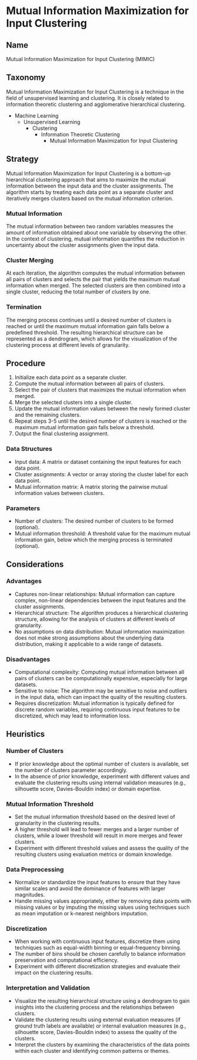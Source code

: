 # Mutual Information Maximization for Input Clustering

## Name

Mutual Information Maximization for Input Clustering (MIMIC)

## Taxonomy

Mutual Information Maximization for Input Clustering is a technique in the field of unsupervised learning and clustering. It is closely related to information theoretic clustering and agglomerative hierarchical clustering.

- Machine Learning
  - Unsupervised Learning
    - Clustering
      - Information Theoretic Clustering
        - Mutual Information Maximization for Input Clustering

## Strategy

Mutual Information Maximization for Input Clustering is a bottom-up hierarchical clustering approach that aims to maximize the mutual information between the input data and the cluster assignments. The algorithm starts by treating each data point as a separate cluster and iteratively merges clusters based on the mutual information criterion.

### Mutual Information

The mutual information between two random variables measures the amount of information obtained about one variable by observing the other. In the context of clustering, mutual information quantifies the reduction in uncertainty about the cluster assignments given the input data.

### Cluster Merging

At each iteration, the algorithm computes the mutual information between all pairs of clusters and selects the pair that yields the maximum mutual information when merged. The selected clusters are then combined into a single cluster, reducing the total number of clusters by one.

### Termination

The merging process continues until a desired number of clusters is reached or until the maximum mutual information gain falls below a predefined threshold. The resulting hierarchical structure can be represented as a dendrogram, which allows for the visualization of the clustering process at different levels of granularity.

## Procedure

1. Initialize each data point as a separate cluster.
2. Compute the mutual information between all pairs of clusters.
3. Select the pair of clusters that maximizes the mutual information when merged.
4. Merge the selected clusters into a single cluster.
5. Update the mutual information values between the newly formed cluster and the remaining clusters.
6. Repeat steps 3-5 until the desired number of clusters is reached or the maximum mutual information gain falls below a threshold.
7. Output the final clustering assignment.

### Data Structures

- Input data: A matrix or dataset containing the input features for each data point.
- Cluster assignments: A vector or array storing the cluster label for each data point.
- Mutual information matrix: A matrix storing the pairwise mutual information values between clusters.

### Parameters

- Number of clusters: The desired number of clusters to be formed (optional).
- Mutual information threshold: A threshold value for the maximum mutual information gain, below which the merging process is terminated (optional).

## Considerations

### Advantages

- Captures non-linear relationships: Mutual information can capture complex, non-linear dependencies between the input features and the cluster assignments.
- Hierarchical structure: The algorithm produces a hierarchical clustering structure, allowing for the analysis of clusters at different levels of granularity.
- No assumptions on data distribution: Mutual information maximization does not make strong assumptions about the underlying data distribution, making it applicable to a wide range of datasets.

### Disadvantages

- Computational complexity: Computing mutual information between all pairs of clusters can be computationally expensive, especially for large datasets.
- Sensitive to noise: The algorithm may be sensitive to noise and outliers in the input data, which can impact the quality of the resulting clusters.
- Requires discretization: Mutual information is typically defined for discrete random variables, requiring continuous input features to be discretized, which may lead to information loss.

## Heuristics

### Number of Clusters

- If prior knowledge about the optimal number of clusters is available, set the number of clusters parameter accordingly.
- In the absence of prior knowledge, experiment with different values and evaluate the clustering results using internal validation measures (e.g., silhouette score, Davies-Bouldin index) or domain expertise.

### Mutual Information Threshold

- Set the mutual information threshold based on the desired level of granularity in the clustering results.
- A higher threshold will lead to fewer merges and a larger number of clusters, while a lower threshold will result in more merges and fewer clusters.
- Experiment with different threshold values and assess the quality of the resulting clusters using evaluation metrics or domain knowledge.

### Data Preprocessing

- Normalize or standardize the input features to ensure that they have similar scales and avoid the dominance of features with larger magnitudes.
- Handle missing values appropriately, either by removing data points with missing values or by imputing the missing values using techniques such as mean imputation or k-nearest neighbors imputation.

### Discretization

- When working with continuous input features, discretize them using techniques such as equal-width binning or equal-frequency binning.
- The number of bins should be chosen carefully to balance information preservation and computational efficiency.
- Experiment with different discretization strategies and evaluate their impact on the clustering results.

### Interpretation and Validation

- Visualize the resulting hierarchical structure using a dendrogram to gain insights into the clustering process and the relationships between clusters.
- Validate the clustering results using external evaluation measures (if ground truth labels are available) or internal evaluation measures (e.g., silhouette score, Davies-Bouldin index) to assess the quality of the clusters.
- Interpret the clusters by examining the characteristics of the data points within each cluster and identifying common patterns or themes.

